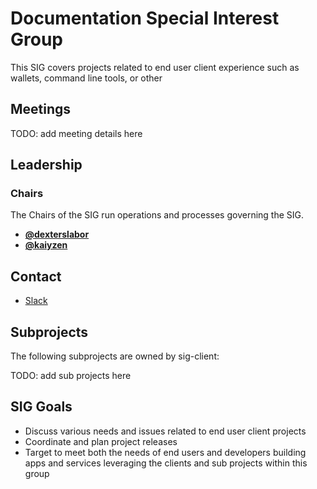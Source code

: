 # Documentation Special Interest Group

This SIG covers projects related to end user client experience such as wallets, command line tools, or other

## Meetings

TODO: add meeting details here

## Leadership

### Chairs
The Chairs of the SIG run operations and processes governing the SIG.

* **[@dexterslabor](https://github.com/dexterslabor)**
* **[@kaiyzen](https://github.com/kaiyzen)**

## Contact

* [Slack](https://nem2.slack.com/messages/sig-client)

## Subprojects

The following subprojects are owned by sig-client:

TODO: add sub projects here

## SIG Goals

* Discuss various needs and issues related to end user client projects
* Coordinate and plan project releases
* Target to meet both the needs of end users and developers building apps and services leveraging the clients and sub projects within this group
